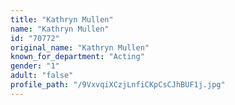 ```yaml
---
title: "Kathryn Mullen"
name: "Kathryn Mullen"
id: "70772"
original_name: "Kathryn Mullen"
known_for_department: "Acting"
gender: "1"
adult: "false"
profile_path: "/9VxvqiXCzjLnfiCKpCsCJhBUF1j.jpg"
---
```

